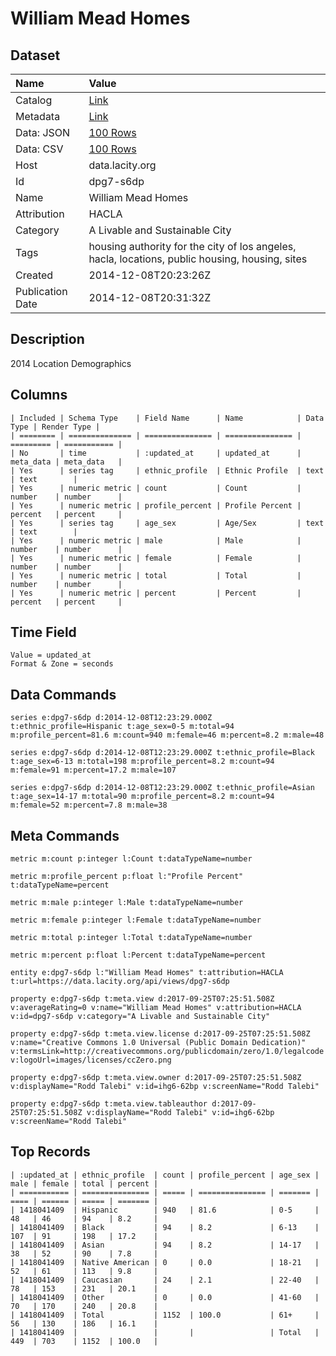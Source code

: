 # William Mead Homes

## Dataset

| Name | Value |
| :--- | :---- |
| Catalog | [Link](https://catalog.data.gov/dataset/william-mead-homes) |
| Metadata | [Link](https://data.lacity.org/api/views/dpg7-s6dp) |
| Data: JSON | [100 Rows](https://data.lacity.org/api/views/dpg7-s6dp/rows.json?max_rows=100) |
| Data: CSV | [100 Rows](https://data.lacity.org/api/views/dpg7-s6dp/rows.csv?max_rows=100) |
| Host | data.lacity.org |
| Id | dpg7-s6dp |
| Name | William Mead Homes |
| Attribution | HACLA |
| Category | A Livable and Sustainable City |
| Tags | housing authority for the city of los angeles, hacla, locations, public housing, housing, sites |
| Created | 2014-12-08T20:23:26Z |
| Publication Date | 2014-12-08T20:31:32Z |

## Description

2014 Location Demographics

## Columns

```ls
| Included | Schema Type    | Field Name      | Name            | Data Type | Render Type |
| ======== | ============== | =============== | =============== | ========= | =========== |
| No       | time           | :updated_at     | updated_at      | meta_data | meta_data   |
| Yes      | series tag     | ethnic_profile  | Ethnic Profile  | text      | text        |
| Yes      | numeric metric | count           | Count           | number    | number      |
| Yes      | numeric metric | profile_percent | Profile Percent | percent   | percent     |
| Yes      | series tag     | age_sex         | Age/Sex         | text      | text        |
| Yes      | numeric metric | male            | Male            | number    | number      |
| Yes      | numeric metric | female          | Female          | number    | number      |
| Yes      | numeric metric | total           | Total           | number    | number      |
| Yes      | numeric metric | percent         | Percent         | percent   | percent     |
```

## Time Field

```ls
Value = updated_at
Format & Zone = seconds
```

## Data Commands

```ls
series e:dpg7-s6dp d:2014-12-08T12:23:29.000Z t:ethnic_profile=Hispanic t:age_sex=0-5 m:total=94 m:profile_percent=81.6 m:count=940 m:female=46 m:percent=8.2 m:male=48

series e:dpg7-s6dp d:2014-12-08T12:23:29.000Z t:ethnic_profile=Black t:age_sex=6-13 m:total=198 m:profile_percent=8.2 m:count=94 m:female=91 m:percent=17.2 m:male=107

series e:dpg7-s6dp d:2014-12-08T12:23:29.000Z t:ethnic_profile=Asian t:age_sex=14-17 m:total=90 m:profile_percent=8.2 m:count=94 m:female=52 m:percent=7.8 m:male=38
```

## Meta Commands

```ls
metric m:count p:integer l:Count t:dataTypeName=number

metric m:profile_percent p:float l:"Profile Percent" t:dataTypeName=percent

metric m:male p:integer l:Male t:dataTypeName=number

metric m:female p:integer l:Female t:dataTypeName=number

metric m:total p:integer l:Total t:dataTypeName=number

metric m:percent p:float l:Percent t:dataTypeName=percent

entity e:dpg7-s6dp l:"William Mead Homes" t:attribution=HACLA t:url=https://data.lacity.org/api/views/dpg7-s6dp

property e:dpg7-s6dp t:meta.view d:2017-09-25T07:25:51.508Z v:averageRating=0 v:name="William Mead Homes" v:attribution=HACLA v:id=dpg7-s6dp v:category="A Livable and Sustainable City"

property e:dpg7-s6dp t:meta.view.license d:2017-09-25T07:25:51.508Z v:name="Creative Commons 1.0 Universal (Public Domain Dedication)" v:termsLink=http://creativecommons.org/publicdomain/zero/1.0/legalcode v:logoUrl=images/licenses/ccZero.png

property e:dpg7-s6dp t:meta.view.owner d:2017-09-25T07:25:51.508Z v:displayName="Rodd Talebi" v:id=ihg6-62bp v:screenName="Rodd Talebi"

property e:dpg7-s6dp t:meta.view.tableauthor d:2017-09-25T07:25:51.508Z v:displayName="Rodd Talebi" v:id=ihg6-62bp v:screenName="Rodd Talebi"
```

## Top Records

```ls
| :updated_at | ethnic_profile  | count | profile_percent | age_sex | male | female | total | percent | 
| =========== | =============== | ===== | =============== | ======= | ==== | ====== | ===== | ======= | 
| 1418041409  | Hispanic        | 940   | 81.6            | 0-5     | 48   | 46     | 94    | 8.2     | 
| 1418041409  | Black           | 94    | 8.2             | 6-13    | 107  | 91     | 198   | 17.2    | 
| 1418041409  | Asian           | 94    | 8.2             | 14-17   | 38   | 52     | 90    | 7.8     | 
| 1418041409  | Native American | 0     | 0.0             | 18-21   | 52   | 61     | 113   | 9.8     | 
| 1418041409  | Caucasian       | 24    | 2.1             | 22-40   | 78   | 153    | 231   | 20.1    | 
| 1418041409  | Other           | 0     | 0.0             | 41-60   | 70   | 170    | 240   | 20.8    | 
| 1418041409  | Total           | 1152  | 100.0           | 61+     | 56   | 130    | 186   | 16.1    | 
| 1418041409  |                 |       |                 | Total   | 449  | 703    | 1152  | 100.0   | 
```